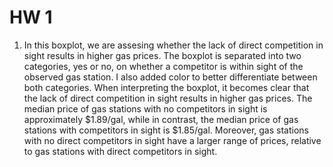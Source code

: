 # HW 1
1. In this boxplot, we are assesing whether the lack of direct competition in
sight results in higher gas prices. The boxplot is separated into two categories, yes or no, on whether a competitor is within sight of the observed gas station. I also added color to better differentiate between both categories.
When interpreting the boxplot, it becomes clear that the lack of direct
competition in sight results in higher gas prices. The median price of gas stations with no competitors in sight is approximately $1.89/gal, while in contrast, the median price of gas stations with competitors in sight is $1.85/gal. Moreover, gas stations with no direct competitors in sight have a larger range of prices, relative to gas stations with direct competitors in sight.
